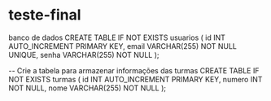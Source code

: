 # teste-final


banco de dados
CREATE TABLE IF NOT EXISTS usuarios (
    id INT AUTO_INCREMENT PRIMARY KEY,
    email VARCHAR(255) NOT NULL UNIQUE,
    senha VARCHAR(255) NOT NULL
);

-- Crie a tabela para armazenar informações das turmas
CREATE TABLE IF NOT EXISTS turmas (
    id INT AUTO_INCREMENT PRIMARY KEY,
    numero INT NOT NULL,
    nome VARCHAR(255) NOT NULL
);
